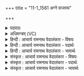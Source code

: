 +++
title = "11-1_1561 अग्ने वाजस्य"

+++
<details><summary>पदपाठः</summary>

अ꣡ग्ने꣢꣯। वा꣡ज꣢꣯स्य। गो꣡म꣢꣯तः। ई꣡शा꣢꣯नः। स꣣हसः। यहो। अस्मे꣡इति꣢। दे꣣हि। जातवेदः। जात। वेदः। म꣡हि꣢꣯। श्र꣡वः꣢꣯। १५६१।
</details>

<details><summary>अधिमन्त्रम् (VC)</summary>

- अग्निः
- गोतमो राहूगणः
- उष्णिक्
- ऋषभः
</details>

<details><summary>हिन्दी : आचार्य रामनाथ वेदालंकार - विषयः</summary>

प्रथम ऋचा पूर्वार्चिक में ९९ क्रमाङ्क पर परमात्मा,विद्वान् और राजा को सम्बोधित की गयी थी। यहाँ आचार्य से प्रार्थना करते हैं ॥
</details>

<details><summary>हिन्दी : आचार्य रामनाथ वेदालंकार - पदार्थः</summary>

पदार्थान्वयभाषाः -  हे (अग्ने) छात्रों को उन्नत करनेवाले विद्वान् आचार्यवर ! हे (सहसः यहो) आत्मबल के पुत्र अर्थात् अतिशय आत्मबल से युक्त ! हे (जातवेदः) उत्पन्न पदार्थों के ज्ञाता ! (गोमतः वाजस्य) वेदवाणी से युक्त ऐश्वर्य के (ईशानः) अधीश्वर आप (अस्मे) हमारे लिए (महि श्रवः) महान् शास्त्रज्ञान और उससे उत्पन्न यश (देहि) प्रदान करो ॥१॥
</details>

<details><summary>हिन्दी : आचार्य रामनाथ वेदालंकार - भावार्थः</summary>

भावार्थभाषाः -  आचार्य के पास से विविध विद्याओं का ज्ञान पाकर शिष्य विद्वान् और कीर्तिमान् बनें ॥१॥
</details>

<details><summary>संस्कृत : आचार्य रामनाथ वेदालंकार - विषयः</summary>

तत्र प्रथमा ऋक् पूर्वार्चिके ९९ क्रमाङ्के परमात्मानं विद्वज्जनं राजानं च सम्बोधिता। अत्राचार्यः प्रार्थ्यते।
</details>

<details><summary>संस्कृत : आचार्य रामनाथ वेदालंकार - पदार्थः</summary>

पदार्थान्वयभाषाः -  हे (अग्ने) छात्रोन्नायक विद्वन् आचार्यवर ! हे (सहसः यहो) आत्मबलस्य पुत्र,अतिशयेन आत्मबलयुक्त इत्यर्थः। हे (जातवेदः) उत्पन्नानां पदार्थानां ज्ञातः ! (गोमतः वाजस्य) वेदवाग्युक्तस्य ऐश्वर्यस्य (ईशानः) अधीश्वरः त्वम् (अस्मे) अस्मभ्यम् (महिश्रवः) महत् शास्त्रज्ञानं तज्जन्यं यशश्च (देहि) प्रयच्छ।[श्रूयते इति श्रवः शास्त्रं यशो वा]॥१॥२
</details>

<details><summary>संस्कृत : आचार्य रामनाथ वेदालंकार - भावार्थः</summary>

भावार्थभाषाः -  आचार्यसकाशाद् विविधानां विद्यानां ज्ञानं प्राप्य शिष्या विद्वांसः कीर्तिमन्तश्च भवेयुः ॥१॥
</details>